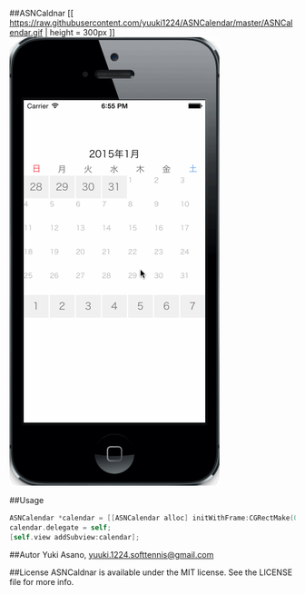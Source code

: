 ##ASNCaldnar
[[ https://raw.githubusercontent.com/yuuki1224/ASNCalendar/master/ASNCalendar.gif | height = 300px ]]
![Alt Text](https://raw.githubusercontent.com/yuuki1224/ASNCalendar/master/ASNCalendar.gif)

##Usage

```objectivec
ASNCalendar *calendar = [[ASNCalendar alloc] initWithFrame:CGRectMake(0, 80, 320, 303)];
calendar.delegate = self;
[self.view addSubview:calendar];
```````

##Autor
Yuki Asano, yuuki.1224.softtennis@gmail.com

##License
ASNCaldnar is available under the MIT license. See the LICENSE file for more info.
